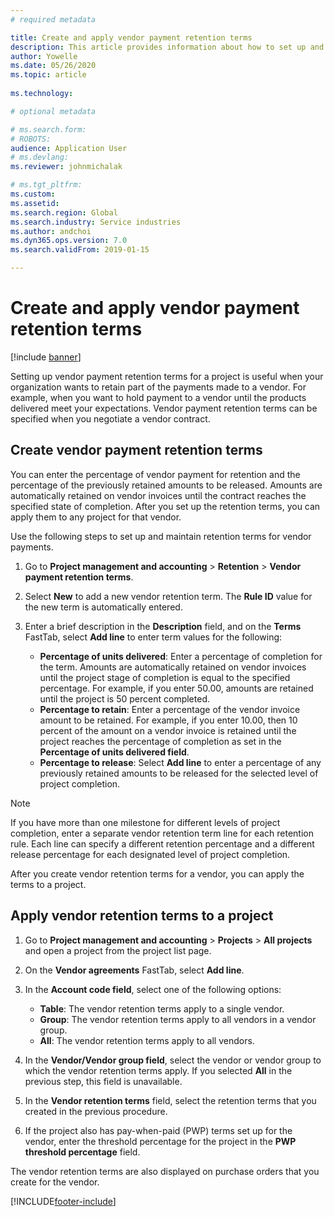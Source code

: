 ```yaml
---
# required metadata

title: Create and apply vendor payment retention terms
description: This article provides information about how to set up and maintain retention terms for vendor payments.
author: Yowelle
ms.date: 05/26/2020
ms.topic: article
 
ms.technology: 

# optional metadata

# ms.search.form: 
# ROBOTS: 
audience: Application User
# ms.devlang: 
ms.reviewer: johnmichalak

# ms.tgt_pltfrm: 
ms.custom: 
ms.assetid: 
ms.search.region: Global
ms.search.industry: Service industries
ms.author: andchoi
ms.dyn365.ops.version: 7.0
ms.search.validFrom: 2019-01-15

---
```


# Create and apply vendor payment retention terms

[!include [banner](../includes/banner.md)] 

Setting up vendor payment retention terms for a project is useful when your organization wants to retain part of the payments made to a vendor. For example, when you want to hold payment to a vendor until the products delivered meet your expectations. Vendor payment retention terms can be specified when you negotiate a vendor contract.

## Create vendor payment retention terms

You can enter the percentage of vendor payment for retention and the percentage of the previously retained amounts to be released. Amounts are automatically retained on vendor invoices until the contract reaches the specified state of completion. After you set up the retention terms, you can apply them to any project for that vendor.

Use the following steps to set up and maintain retention terms for vendor payments. 

1. Go to **Project management and accounting** > **Retention** > **Vendor payment retention terms**.
2. Select **New** to add a new vendor retention term. The **Rule ID** value for the new term is automatically entered. 
3. Enter a brief description in the **Description** field, and on the **Terms** FastTab, select **Add line** to enter term values for the following:

   - **Percentage of units delivered**: Enter a percentage of completion for the term. Amounts are automatically retained on vendor invoices until the project stage of completion is equal to the specified percentage. For example, if you enter 50.00, amounts are retained until the project is 50 percent completed.
   - **Percentage to retain**: Enter a percentage of the vendor invoice amount to be retained. For example, if you enter 10.00, then 10 percent of the amount on a vendor invoice is retained until the project reaches the percentage of completion as set in the **Percentage of units delivered field**.
   - **Percentage to release**: Select **Add line** to enter a percentage of any previously retained amounts to be released for the selected level of project completion.

> [!NOTE]
> If you have more than one milestone for different levels of project completion, enter a separate vendor retention term line for each retention rule. Each line can specify a different retention percentage and a different release percentage for each designated level of project completion.

After you create vendor retention terms for a vendor, you can apply the terms to a project.

## Apply vendor retention terms to a project

1. Go to **Project management and accounting** > **Projects** > **All projects** and open a project from the project list page.
2. On the **Vendor agreements** FastTab, select **Add line**.
3. In the **Account code field**, select one of the following options: 

   - **Table**: The vendor retention terms apply to a single vendor.
   - **Group**: The vendor retention terms apply to all vendors in a vendor group.
   - **All**: The vendor retention terms apply to all vendors.

4. In the **Vendor/Vendor group field**, select the vendor or vendor group to which the vendor retention terms apply. If you selected **All** in the previous step, this field is unavailable.
5. In the **Vendor retention terms** field, select the retention terms that you created in the previous procedure.
6. If the project also has pay-when-paid (PWP) terms set up for the vendor, enter the threshold percentage for the project in the **PWP threshold percentage** field.

The vendor retention terms are also displayed on purchase orders that you create for the vendor.


[!INCLUDE[footer-include](../includes/footer-banner.md)]